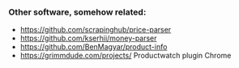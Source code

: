 ### Other software, somehow related:
- https://github.com/scrapinghub/price-parser
- https://github.com/kserhii/money-parser
- https://github.com/BenMagyar/product-info
- https://grimmdude.com/projects/ Productwatch plugin Chrome
